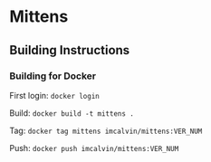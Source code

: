 # Mittens

## Building Instructions

### Building for Docker
First login: `docker login`

Build: `docker build -t mittens .`

Tag: `docker tag mittens imcalvin/mittens:VER_NUM`

Push: `docker push imcalvin/mittens:VER_NUM`